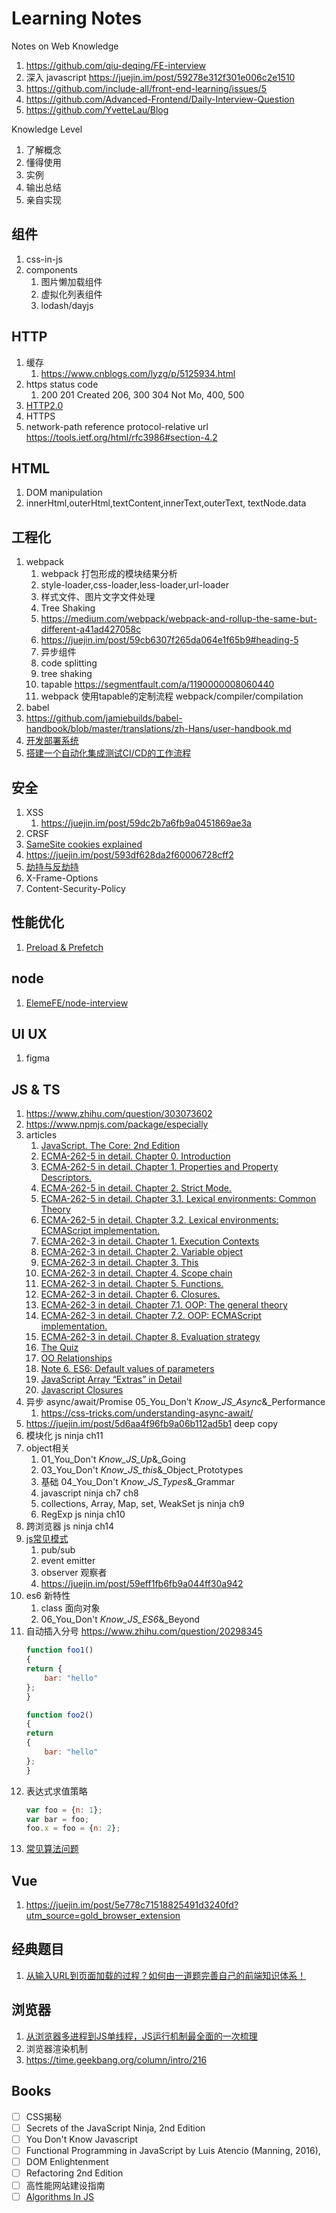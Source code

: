 # Learning Notes

Notes on Web Knowledge

1. https://github.com/qiu-deqing/FE-interview
1. 深入 javascript https://juejin.im/post/59278e312f301e006c2e1510
1. https://github.com/include-all/front-end-learning/issues/5
1. https://github.com/Advanced-Frontend/Daily-Interview-Question
1. https://github.com/YvetteLau/Blog

Knowledge Level

1. 了解概念
2. 懂得使用
3. 实例
4. 输出总结
5. 亲自实现

## 组件

1. css-in-js
1. components
    1. 图片懒加载组件
    1. 虚拟化列表组件
    1. lodash/dayjs

## HTTP

1. 缓存
    1. https://www.cnblogs.com/lyzg/p/5125934.html
1. https status code
    1. 200 201 Created 206, 300 304 Not Mo, 400, 500
1. [HTTP2.0](https://www.cnblogs.com/yingsmirk/p/5248506.html)
2. HTTPS
1. network-path reference protocol-relative url https://tools.ietf.org/html/rfc3986#section-4.2

## HTML

1. DOM manipulation
1. innerHtml,outerHtml,textContent,innerText,outerText, textNode.data

## 工程化

1. webpack
    1. webpack 打包形成的模块结果分析
    1. style-loader,css-loader,less-loader,url-loader
    1. 样式文件、图片文字文件处理
    1. Tree Shaking
    1. https://medium.com/webpack/webpack-and-rollup-the-same-but-different-a41ad427058c
    1. https://juejin.im/post/59cb6307f265da064e1f65b9#heading-5
    1. 异步组件
    1. code splitting
    1. tree shaking
    1. tapable https://segmentfault.com/a/1190000008060440
    1. webpack 使用tapable的定制流程 webpack/compiler/compilation
2. babel
  1. https://github.com/jamiebuilds/babel-handbook/blob/master/translations/zh-Hans/user-handbook.md
3. [开发部署系统](https://www.zhihu.com/question/20790576)
4. [搭建一个自动化集成测试CI/CD的工作流程](https://juejin.im/post/5ad1980e6fb9a028c42ea1be)

## 安全

1. XSS
    1. https://juejin.im/post/59dc2b7a6fb9a0451869ae3a
1. CRSF
1. [SameSite cookies explained](https://web.dev/samesite-cookies-explained/)
1. https://juejin.im/post/593df628da2f60006728cff2
1. [劫持与反劫持](https://juejin.im/post/593df628da2f60006728cff2)
1. X-Frame-Options
1. Content-Security-Policy

## 性能优化

1. [Preload & Prefetch](https://medium.com/reloading/preload-prefetch-and-priorities-in-chrome-776165961bbf)

## node

1. [ElemeFE/node-interview](https://github.com/ElemeFE/node-interview/tree/master/sections/zh-cn)

## UI UX

1. figma

## JS & TS

1. https://www.zhihu.com/question/303073602
1. https://www.npmjs.com/package/especially
1. articles
    1. [JavaScript. The Core: 2nd Edition](http://dmitrysoshnikov.com/ecmascript/javascript-the-core-2nd-edition/)
    1. [ECMA-262-5 in detail. Chapter 0. Introduction](http://dmitrysoshnikov.com/ecmascript/es5-chapter-0-introduction/)
    1. [ECMA-262-5 in detail. Chapter 1. Properties and Property Descriptors.](http://dmitrysoshnikov.com/ecmascript/es5-chapter-1-properties-and-property-descriptors/)
    1. [ECMA-262-5 in detail. Chapter 2. Strict Mode.](http://dmitrysoshnikov.com/ecmascript/es5-chapter-2-strict-mode/)
    1. [ECMA-262-5 in detail. Chapter 3.1. Lexical environments: Common Theory](http://dmitrysoshnikov.com/ecmascript/es5-chapter-3-1-lexical-environments-common-theory/#rules-of-function-creation-and-application)
    1. [ECMA-262-5 in detail. Chapter 3.2. Lexical environments: ECMAScript implementation.](http://dmitrysoshnikov.com/ecmascript/es5-chapter-3-2-lexical-environments-ecmascript-implementation/#identifier-resolution)
    1. [ECMA-262-3 in detail. Chapter 1. Execution Contexts](http://dmitrysoshnikov.com/ecmascript/chapter-1-execution-contexts/)
    1. [ECMA-262-3 in detail. Chapter 2. Variable object](http://dmitrysoshnikov.com/ecmascript/chapter-2-variable-object/)
    1. [ECMA-262-3 in detail. Chapter 3. This](http://dmitrysoshnikov.com/ecmascript/chapter-3-this/)
    1. [ECMA-262-3 in detail. Chapter 4. Scope chain](http://dmitrysoshnikov.com/ecmascript/chapter-4-scope-chain/)
    1. [ECMA-262-3 in detail. Chapter 5. Functions.](http://dmitrysoshnikov.com/ecmascript/chapter-5-functions/)
    1. [ECMA-262-3 in detail. Chapter 6. Closures.](http://dmitrysoshnikov.com/ecmascript/chapter-6-closures/)
    1. [ECMA-262-3 in detail. Chapter 7.1. OOP: The general theory](http://dmitrysoshnikov.com/ecmascript/chapter-7-1-oop-general-theory/)
    1. [ECMA-262-3 in detail. Chapter 7.2. OOP: ECMAScript implementation.](http://dmitrysoshnikov.com/ecmascript/chapter-7-2-oop-ecmascript-implementation/)
    1. [ECMA-262-3 in detail. Chapter 8. Evaluation strategy](http://dmitrysoshnikov.com/ecmascript/chapter-8-evaluation-strategy/)
    1. [The Quiz](http://dmitrysoshnikov.com/ecmascript/the-quiz/)
    1. [OO Relationships](https://medium.com/@DmitrySoshnikov/oo-relationships-5020163ab162)
    1. [Note 6. ES6: Default values of parameters](http://dmitrysoshnikov.com/ecmascript/es6-notes-default-values-of-parameters/)
    1. [JavaScript Array “Extras” in Detail](https://dev.opera.com/articles/javascript-array-extras-in-detail/)
    1. [Javascript Closures](http://jibbering.com/faq/notes/closures/)
4. 异步 async/await/Promise  05_You_Don't _Know_JS_Async_&_Performance
    1. https://css-tricks.com/understanding-async-await/
1. https://juejin.im/post/5d6aa4f96fb9a06b112ad5b1 deep copy
1. 模块化 js ninja ch11
1. object相关
    1. 01_You_Don't _Know_JS_Up_&_Going
    1. 03_You_Don't _Know_JS_this_&_Object_Prototypes
    1. 基础 04_You_Don't _Know_JS_Types_&_Grammar
    1. javascript ninja ch7 ch8
    1. collections, Array, Map, set, WeakSet js ninja ch9
    1. RegExp js ninja ch10
1. 跨浏览器 js ninja ch14
6. [js常见模式](https://www.cnblogs.com/tugenhua0707/p/5198407.html)
    1. pub/sub
    2. event emitter
    3. observer 观察者
    4. https://juejin.im/post/59eff1fb6fb9a044ff30a942
1. es6 新特性
    1. class 面向对象
    1. 06_You_Don't _Know_JS_ES6_&_Beyond
1. 自动插入分号 https://www.zhihu.com/question/20298345
    ```js
    function foo1()
    {
    return {
        bar: "hello"
    };
    }

    function foo2()
    {
    return
    {
        bar: "hello"
    };
    }
    ```
1. 表达式求值策略
    ```js
    var foo = {n: 1};
    var bar = foo;
    foo.x = foo = {n: 2};
    ```
1. [常见算法问题](https://juejin.im/post/5958bac35188250d892f5c91#heading-27)

## Vue

1. https://juejin.im/post/5e778c71518825491d3240fd?utm_source=gold_browser_extension

## 经典题目

1. [从输入URL到页面加载的过程？如何由一道题完善自己的前端知识体系！](https://zhuanlan.zhihu.com/p/34453198?group_id=957277540147056640)

## 浏览器

1. [从浏览器多进程到JS单线程，JS运行机制最全面的一次梳理](https://juejin.im/post/5a6547d0f265da3e283a1df7)
1. 浏览器渲染机制
1. https://time.geekbang.org/column/intro/216

## Books

- [ ] CSS揭秘
- [ ] Secrets of the JavaScript Ninja, 2nd Edition
- [ ] You Don't Know Javascript
- [ ] Functional Programming in JavaScript by Luis Atencio (Manning, 2016),
- [ ] DOM Enlightenment
- [ ] Refactoring 2nd Edition
- [ ] 高性能网站建设指南
- [ ] [Algorithms In JS](https://github.com/trekhleb/javascript-algorithms?utm_source=gold_browser_extension)
